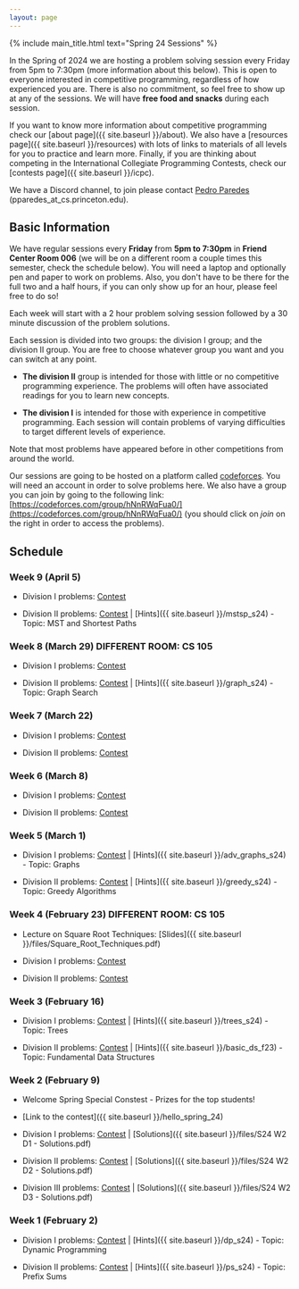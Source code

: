 ```yaml
---
layout: page
---
```


{% include main_title.html text="Spring 24 Sessions" %}

In the Spring of 2024 we are hosting a problem solving session every
Friday from 5pm to 7:30pm (more information about this below). This is
open to everyone interested in competitive programming, regardless of
how experienced you are. There is also no commitment, so feel free to
show up at any of the sessions. We will have **free food and snacks**
during each session.

If you want to know more information about competitive programming
check our [about page]({{ site.baseurl }}/about). We also have a
[resources page]({{ site.baseurl }}/resources) with lots of links to
materials of all levels for you to practice and learn more. Finally,
if you are thinking about competing in the International Collegiate
Programming Contests, check our [contests
page]({{ site.baseurl }}/icpc).

We have a <i class="bi bi-discord"></i> Discord channel, to join please
contact [Pedro Paredes](https://www.cs.princeton.edu/~pparedes/)
(pparedes_at_cs.princeton.edu).

## Basic Information

We have regular sessions every **Friday** from **5pm to 7:30pm** in
**Friend Center Room 006** (we will be on a different room a couple
times this semester, check the schedule below). You will need a laptop
and optionally pen and paper to work on problems. Also, you don't have
to be there for the full two and a half hours, if you can only show up
for an hour, please feel free to do so!

Each week will start with a 2 hour problem solving session followed by
a 30 minute discussion of the problem solutions.

Each session is divided into two groups: the division I group; and the
division II group. You are free to choose whatever group you want and
you can switch at any point.

 * **The division II** group is intended for those with little or no
   competitive programming experience. The problems will often have
   associated readings for you to learn new concepts.

 * **The division I** is intended for those with experience in
     competitive programming. Each session will contain problems of
     varying difficulties to target different levels of experience.

Note that most problems have appeared before in other
competitions from around the world.

Our sessions are going to be hosted on a platform called
[codeforces](https://codeforces.com/). You will need an account in
order to solve problems here. We also have a group you can join by
going to the following link:
[https://codeforces.com/group/hNnRWqFua0/](https://codeforces.com/group/hNnRWqFua0/)
(you should click on *join* on the right in order to access the
problems).

## Schedule

### Week 9 (April 5)
 * Division I problems: [Contest](https://codeforces.com/group/hNnRWqFua0/contest/516003)
 
 * Division II problems: [Contest](https://codeforces.com/group/hNnRWqFua0/contest/516059) \| [Hints]({{ site.baseurl }}/mstsp_s24) - Topic: MST and Shortest Paths

### Week 8 (March 29) DIFFERENT ROOM: CS 105
 * Division I problems: [Contest](https://codeforces.com/group/hNnRWqFua0/contest/514487)
 
 * Division II problems: [Contest](https://codeforces.com/group/hNnRWqFua0/contest/514322) \| [Hints]({{ site.baseurl }}/graph_s24) - Topic: Graph Search

### Week 7 (March 22)
 * Division I problems: [Contest](https://codeforces.com/group/hNnRWqFua0/contest/512760)
 
 * Division II problems: [Contest](https://codeforces.com/group/hNnRWqFua0/contest/512984)

### Week 6 (March 8)
 * Division I problems: [Contest](https://codeforces.com/group/hNnRWqFua0/contest/509398)
 
 * Division II problems: [Contest](https://codeforces.com/group/hNnRWqFua0/contest/509399)

### Week 5 (March 1)
 * Division I problems: [Contest](https://codeforces.com/group/hNnRWqFua0/contest/507615) \| [Hints]({{ site.baseurl }}/adv_graphs_s24) - Topic: Graphs
 
 * Division II problems: [Contest](https://codeforces.com/group/hNnRWqFua0/contest/508036) \| [Hints]({{ site.baseurl }}/greedy_s24) - Topic: Greedy Algorithms

### Week 4 (February 23) DIFFERENT ROOM: CS 105
 * Lecture on Square Root Techniques: [Slides]({{ site.baseurl }}/files/Square_Root_Techniques.pdf)

 * Division I problems: [Contest](https://codeforces.com/group/hNnRWqFua0/contest/506308)
 
 * Division II problems: [Contest](https://codeforces.com/group/hNnRWqFua0/contest/506354)

### Week 3 (February 16)
 * Division I problems: [Contest](https://codeforces.com/group/hNnRWqFua0/contest/504935) \| [Hints]({{ site.baseurl }}/trees_s24) - Topic: Trees
 
 * Division II problems: [Contest](https://codeforces.com/group/hNnRWqFua0/contest/504921) \| [Hints]({{ site.baseurl }}/basic_ds_f23) - Topic: Fundamental Data Structures

### Week 2 (February 9)
* <span class="badge text-bg-success fs-3">Welcome Spring Special Constest - Prizes for the top students!</span>

* [Link to the contest]({{ site.baseurl }}/hello_spring_24)

* Division I problems: [Contest](https://codeforces.com/group/hNnRWqFua0/contest/503448) \| [Solutions]({{ site.baseurl }}/files/S24 W2 D1 - Solutions.pdf)
 
* Division II problems: [Contest](https://codeforces.com/group/hNnRWqFua0/contest/503451) \| [Solutions]({{ site.baseurl }}/files/S24 W2 D2 - Solutions.pdf)

* Division III problems: [Contest](https://codeforces.com/group/hNnRWqFua0/contest/503615) \| [Solutions]({{ site.baseurl }}/files/S24 W2 D3 - Solutions.pdf)

### Week 1 (February 2)
 * Division I problems: [Contest](https://codeforces.com/group/hNnRWqFua0/contest/502119) \| [Hints]({{ site.baseurl }}/dp_s24) - Topic: Dynamic Programming
 
 * Division II problems: [Contest](https://codeforces.com/group/hNnRWqFua0/contest/502100) \| [Hints]({{ site.baseurl }}/ps_s24) - Topic: Prefix Sums